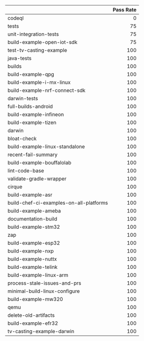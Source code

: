 |                                         |   Pass Rate |
|:----------------------------------------|------------:|
| codeql                                  |           0 |
| tests                                   |          75 |
| unit-integration-tests                  |          75 |
| build-example-open-iot-sdk              |          75 |
| test-tv-casting-example                 |         100 |
| java-tests                              |         100 |
| builds                                  |         100 |
| build-example-qpg                       |         100 |
| build-example-i-mx-linux                |         100 |
| build-example-nrf-connect-sdk           |         100 |
| darwin-tests                            |         100 |
| full-builds-android                     |         100 |
| build-example-infineon                  |         100 |
| build-example-tizen                     |         100 |
| darwin                                  |         100 |
| bloat-check                             |         100 |
| build-example-linux-standalone          |         100 |
| recent-fail-summary                     |         100 |
| build-example-bouffalolab               |         100 |
| lint-code-base                          |         100 |
| validate-gradle-wrapper                 |         100 |
| cirque                                  |         100 |
| build-example-asr                       |         100 |
| build-chef-ci-examples-on-all-platforms |         100 |
| build-example-ameba                     |         100 |
| documentation-build                     |         100 |
| build-example-stm32                     |         100 |
| zap                                     |         100 |
| build-example-esp32                     |         100 |
| build-example-nxp                       |         100 |
| build-example-nuttx                     |         100 |
| build-example-telink                    |         100 |
| build-example-linux-arm                 |         100 |
| process-stale-issues-and-prs            |         100 |
| minimal-build-linux-configure           |         100 |
| build-example-mw320                     |         100 |
| qemu                                    |         100 |
| delete-old-artifacts                    |         100 |
| build-example-efr32                     |         100 |
| tv-casting-example-darwin               |         100 |